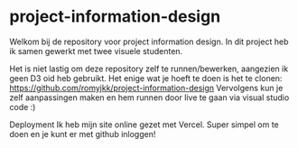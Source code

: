 # project-information-design

Welkom bij de repository voor project information design. In dit project heb ik samen gewerkt met twee visuele studenten.

Het is niet lastig om deze repository zelf te runnen/bewerken, aangezien ik geen D3 oid heb gebruikt.
Het enige wat je hoeft te doen is het te clonen: https://github.com/romyjkk/project-information-design
Vervolgens kun je zelf aanpassingen maken en hem runnen door live te gaan via visual studio code :)

Deployment
Ik heb mijn site online gezet met Vercel. Super simpel om te doen en je kunt er met github inloggen!
